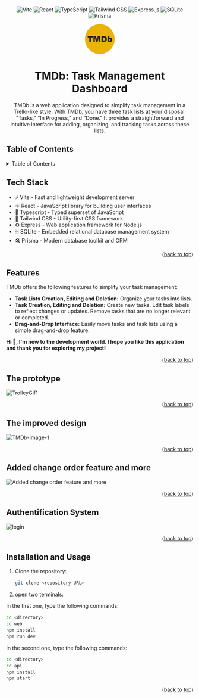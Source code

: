 <br />
<div align="center">

![Vite](https://img.shields.io/badge/Vite-B73BFE?style=for-the-badge&logo=vite&logoColor=FFD62E)
![React](https://img.shields.io/badge/React-20232A?style=for-the-badge&logo=react&logoColor=61DAFB)
![TypeScript](https://img.shields.io/badge/TypeScript-007ACC?style=for-the-badge&logo=typescript&logoColor=white)
![Tailwind CSS](https://img.shields.io/badge/Tailwind_CSS-38B2AC?style=for-the-badge&logo=tailwind-css&logoColor=white)
![Express.js](https://img.shields.io/badge/Express.js-000000?style=for-the-badge&logo=express&logoColor=white)
![SQLite](https://img.shields.io/badge/SQLite-07405E?style=for-the-badge&logo=sqlite&logoColor=white)
![Prisma](https://img.shields.io/badge/Prisma-3982CE?style=for-the-badge&logo=Prisma&logoColor=white)

<img src="web\public\TMDb-icon.png" alt="Logo" width="80" height="80">

  <h1 align="center" id="tmdb-top">TMDb: Task Management Dashboard</h3>

  <p align="center">
    TMDb is a web application designed to simplify task management in a Trello-like style. With TMDb, you have three task lists at your disposal: "Tasks," "In Progress," and "Done." It provides a straightforward and intuitive interface for adding, organizing, and tracking tasks across these lists.
  </p>
</div>

## Table of Contents

<details>
  <summary>Table of Contents</summary>
  <ol>
    <li><a href="#tech-stack">Tech Stack</a></li>
    <li><a href="#features">Features</a></li>
    <li><a href="#the-prototype">The Prototype</a></li>
    <li><a href="#the-improved-design">The Improved Design</a></li>
    <li><a href="#add-a-task">Add a Task</a></li>
    <li><a href="#added-change-order-feature-and-more">Added change order feature and more</a></li>
    <li><a href="#installation-and-usage">Installation and Usage</a></li>
  </ol>
</details>

## Tech Stack

- ⚡️ Vite - Fast and lightweight development server
- ⚛️ React - JavaScript library for building user interfaces
- 📘 Typescript - Typed superset of JavaScript
- 🎨 Tailwind CSS - Utility-first CSS framework
- ⚙️ Express - Web application framework for Node.js
- 🗄️ SQLite - Embedded relational database management system
- 🛠️ Prisma - Modern database toolkit and ORM

<p align="right">(<a href="#tmdb-top">back to top</a>)</p>

## Features

TMDb offers the following features to simplify your task management:

- **Task Lists Creation, Editing and Deletion:** Organize your tasks into lists.
- **Task Creation, Editing and Deletion:** Create new tasks. Edit task labels to reflect changes or updates. Remove tasks that are no longer relevant or completed.
- **Drag-and-Drop Interface:** Easily move tasks and task lists using a simple drag-and-drop feature.

**Hi 👋, I'm new to the development world. I hope you like this application and thank you for exploring my project!**

<p align="right">(<a href="#tmdb-top">back to top</a>)</p>

## The prototype

![TrolleyGif1](https://github.com/lam-vincent/to-do-list/assets/62343240/8f0c1b13-a642-452b-9014-a9d65b46b538)

<p align="right">(<a href="#tmdb-top">back to top</a>)</p>

## The improved design

![TMDb-image-1](https://github.com/lam-vincent/to-do-list/assets/62343240/d6546ac1-5171-42c0-b58e-0abe7b674437)

<p align="right">(<a href="#tmdb-top">back to top</a>)</p>

## Added change order feature and more

![Added change order feature and more](https://github.com/lam-vincent/TMDb-Task-Management-Dashboard/assets/62343240/74b1878a-3bb8-4d38-b8d4-9edfb3b02691)

<p align="right">(<a href="#tmdb-top">back to top</a>)</p>

## Authentification System

![login](https://github.com/lam-vincent/TMDb-Task-Management-Dashboard/assets/62343240/974e4080-5f31-460a-8be2-c46c91eeb8bd)

<p align="right">(<a href="#tmdb-top">back to top</a>)</p>

## Installation and Usage

1. Clone the repository:

   ```bash
   git clone <repository URL>
   ```

2. open two terminals:

In the first one, type the following commands:

```bash
cd <directory>
cd web
npm install
npm run dev
```

In the second one, type the following commands:

```bash
cd <directory>
cd api
npm install
npm start
```

<p align="right">(<a href="#tmdb-top">back to top</a>)</p>
